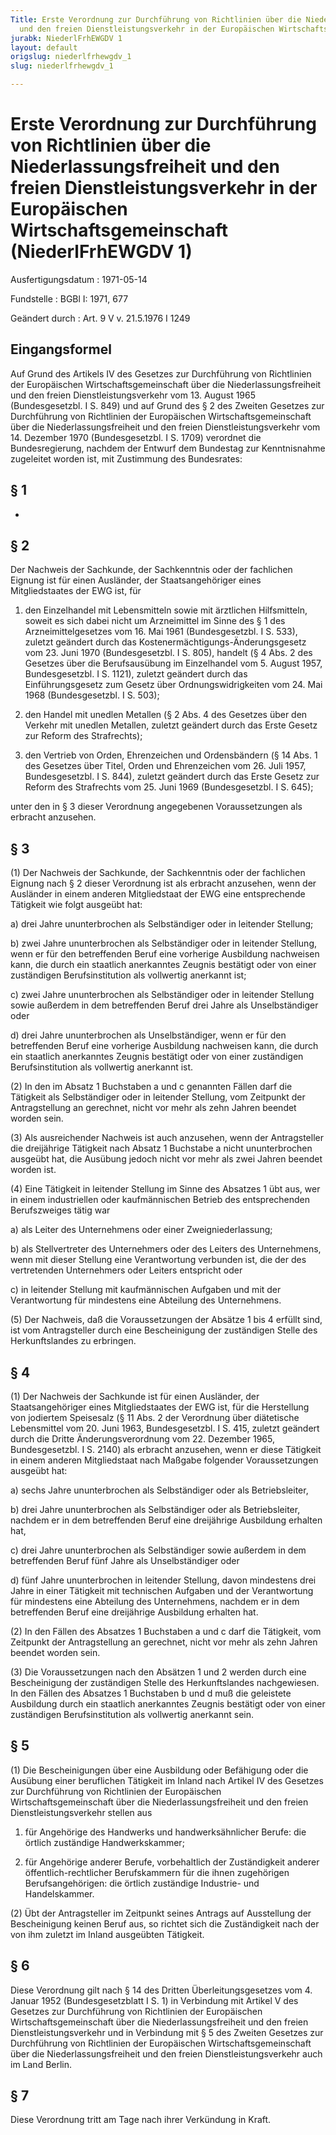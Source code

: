 ```yaml
---
Title: Erste Verordnung zur Durchführung von Richtlinien über die Niederlassungsfreiheit
  und den freien Dienstleistungsverkehr in der Europäischen Wirtschaftsgemeinschaft
jurabk: NiederlFrhEWGDV 1
layout: default
origslug: niederlfrhewgdv_1
slug: niederlfrhewgdv_1

---
```


# Erste Verordnung zur Durchführung von Richtlinien über die Niederlassungsfreiheit und den freien Dienstleistungsverkehr in der Europäischen Wirtschaftsgemeinschaft (NiederlFrhEWGDV 1)

Ausfertigungsdatum
:   1971-05-14

Fundstelle
:   BGBl I: 1971, 677

Geändert durch
:   Art. 9 V v. 21.5.1976 I 1249


## Eingangsformel

Auf Grund des Artikels IV des Gesetzes zur Durchführung von
Richtlinien der Europäischen Wirtschaftsgemeinschaft über die
Niederlassungsfreiheit und den freien Dienstleistungsverkehr vom 13.
August 1965 (Bundesgesetzbl. I S. 849) und auf Grund des § 2 des
Zweiten Gesetzes zur Durchführung von Richtlinien der Europäischen
Wirtschaftsgemeinschaft über die Niederlassungsfreiheit und den freien
Dienstleistungsverkehr vom 14. Dezember 1970 (Bundesgesetzbl. I S.
1709) verordnet die Bundesregierung, nachdem der Entwurf dem Bundestag
zur Kenntnisnahme zugeleitet worden ist, mit Zustimmung des
Bundesrates:


## § 1

-


## § 2

Der Nachweis der Sachkunde, der Sachkenntnis oder der fachlichen
Eignung ist für einen Ausländer, der Staatsangehöriger eines
Mitgliedstaates der EWG ist, für

1.  den Einzelhandel mit Lebensmitteln sowie mit ärztlichen Hilfsmitteln,
    soweit es sich dabei nicht um Arzneimittel im Sinne des
    § 1 des Arzneimittelgesetzes vom 16. Mai 1961 (Bundesgesetzbl. I S.
    533), zuletzt geändert durch das Kostenermächtigungs-Änderungsgesetz
    vom 23. Juni 1970 (Bundesgesetzbl. I S. 805), handelt (§ 4 Abs. 2 des
    Gesetzes über die Berufsausübung im Einzelhandel vom 5. August 1957,
    Bundesgesetzbl. I S. 1121),
    zuletzt geändert durch das Einführungsgesetz zum Gesetz über
    Ordnungswidrigkeiten vom 24. Mai 1968 (Bundesgesetzbl. I S. 503);


2.  den Handel mit unedlen Metallen (§ 2 Abs. 4 des Gesetzes über den
    Verkehr mit unedlen Metallen,
    zuletzt geändert durch das Erste Gesetz zur Reform des Strafrechts);


3.  den Vertrieb von Orden, Ehrenzeichen und Ordensbändern (§ 14 Abs. 1
    des Gesetzes über Titel, Orden und Ehrenzeichen vom 26. Juli 1957,
    Bundesgesetzbl. I S. 844),
    zuletzt geändert durch das Erste Gesetz zur Reform des Strafrechts vom
    25\. Juni 1969 (Bundesgesetzbl. I S. 645);



unter den in § 3 dieser Verordnung angegebenen Voraussetzungen als
erbracht anzusehen.


## § 3

(1) Der Nachweis der Sachkunde, der Sachkenntnis oder der fachlichen
Eignung nach § 2 dieser Verordnung ist als erbracht anzusehen, wenn
der Ausländer in einem anderen Mitgliedstaat der EWG eine
entsprechende Tätigkeit wie folgt ausgeübt hat:

a)  drei Jahre ununterbrochen als Selbständiger oder in leitender
    Stellung;


b)  zwei Jahre ununterbrochen als Selbständiger oder in leitender
    Stellung, wenn er für den betreffenden Beruf eine vorherige Ausbildung
    nachweisen kann, die durch ein staatlich anerkanntes Zeugnis bestätigt
    oder von einer zuständigen Berufsinstitution als vollwertig anerkannt
    ist;


c)  zwei Jahre ununterbrochen als Selbständiger oder in leitender Stellung
    sowie außerdem in dem betreffenden Beruf drei Jahre als
    Unselbständiger oder


d)  drei Jahre ununterbrochen als Unselbständiger, wenn er für den
    betreffenden Beruf eine vorherige Ausbildung nachweisen kann, die
    durch ein staatlich anerkanntes Zeugnis bestätigt oder von einer
    zuständigen Berufsinstitution als vollwertig anerkannt ist.




(2) In den im Absatz 1 Buchstaben a und c genannten Fällen darf die
Tätigkeit als Selbständiger oder in leitender Stellung, vom Zeitpunkt
der Antragstellung an gerechnet, nicht vor mehr als zehn Jahren
beendet worden sein.

(3) Als ausreichender Nachweis ist auch anzusehen, wenn der
Antragsteller die dreijährige Tätigkeit nach Absatz 1 Buchstabe a
nicht ununterbrochen ausgeübt hat, die Ausübung jedoch nicht vor mehr
als zwei Jahren beendet worden ist.

(4) Eine Tätigkeit in leitender Stellung im Sinne des Absatzes 1 übt
aus, wer in einem industriellen oder kaufmännischen Betrieb des
entsprechenden Berufszweiges tätig war

a)  als Leiter des Unternehmens oder einer Zweigniederlassung;


b)  als Stellvertreter des Unternehmers oder des Leiters des Unternehmens,
    wenn mit dieser Stellung eine Verantwortung verbunden ist, die der des
    vertretenden Unternehmers oder Leiters entspricht oder


c)  in leitender Stellung mit kaufmännischen Aufgaben und mit der
    Verantwortung für mindestens eine Abteilung des Unternehmens.




(5) Der Nachweis, daß die Voraussetzungen der Absätze 1 bis 4 erfüllt
sind, ist vom Antragsteller durch eine Bescheinigung der zuständigen
Stelle des Herkunftslandes zu erbringen.


## § 4

(1) Der Nachweis der Sachkunde ist für einen Ausländer, der
Staatsangehöriger eines Mitgliedstaates der EWG ist, für die
Herstellung von jodiertem Speisesalz (§ 11 Abs. 2 der Verordnung über
diätetische Lebensmittel vom 20. Juni 1963, Bundesgesetzbl. I S. 415,
zuletzt geändert durch die Dritte Änderungsverordnung vom 22. Dezember
1965, Bundesgesetzbl. I S. 2140) als erbracht anzusehen, wenn er diese
Tätigkeit in einem anderen Mitgliedstaat nach Maßgabe folgender
Voraussetzungen ausgeübt hat:

a)  sechs Jahre ununterbrochen als Selbständiger oder als Betriebsleiter,


b)  drei Jahre ununterbrochen als Selbständiger oder als Betriebsleiter,
    nachdem er in dem betreffenden Beruf eine dreijährige Ausbildung
    erhalten hat,


c)  drei Jahre ununterbrochen als Selbständiger sowie außerdem in dem
    betreffenden Beruf fünf Jahre als Unselbständiger oder


d)  fünf Jahre ununterbrochen in leitender Stellung, davon mindestens drei
    Jahre in einer Tätigkeit mit technischen Aufgaben und der
    Verantwortung für mindestens eine Abteilung des Unternehmens, nachdem
    er in dem betreffenden Beruf eine dreijährige Ausbildung erhalten hat.




(2) In den Fällen des Absatzes 1 Buchstaben a und c darf die
Tätigkeit, vom Zeitpunkt der Antragstellung an gerechnet, nicht vor
mehr als zehn Jahren beendet worden sein.

(3) Die Voraussetzungen nach den Absätzen 1 und 2 werden durch eine
Bescheinigung der zuständigen Stelle des Herkunftslandes nachgewiesen.
In den Fällen des Absatzes 1 Buchstaben b und d muß die geleistete
Ausbildung durch ein staatlich anerkanntes Zeugnis bestätigt oder von
einer zuständigen Berufsinstitution als vollwertig anerkannt sein.


## § 5

(1) Die Bescheinigungen über eine Ausbildung oder Befähigung oder die
Ausübung einer beruflichen Tätigkeit im Inland nach Artikel IV des
Gesetzes zur Durchführung von Richtlinien der Europäischen
Wirtschaftsgemeinschaft über die Niederlassungsfreiheit und den freien
Dienstleistungsverkehr stellen aus

1.  für Angehörige des Handwerks und handwerksähnlicher Berufe: die
    örtlich zuständige Handwerkskammer;


2.  für Angehörige anderer Berufe, vorbehaltlich der Zuständigkeit anderer
    öffentlich-rechtlicher Berufskammern für die ihnen zugehörigen
    Berufsangehörigen: die örtlich zuständige Industrie- und
    Handelskammer.




(2) Übt der Antragsteller im Zeitpunkt seines Antrags auf Ausstellung
der Bescheinigung keinen Beruf aus, so richtet sich die Zuständigkeit
nach der von ihm zuletzt im Inland ausgeübten Tätigkeit.


## § 6

Diese Verordnung gilt nach § 14 des Dritten Überleitungsgesetzes vom
4\. Januar 1952 (Bundesgesetzblatt I S. 1) in Verbindung mit Artikel V
des Gesetzes zur Durchführung von Richtlinien der Europäischen
Wirtschaftsgemeinschaft über die Niederlassungsfreiheit und den freien
Dienstleistungsverkehr und in Verbindung mit § 5 des Zweiten Gesetzes
zur Durchführung von Richtlinien der Europäischen
Wirtschaftsgemeinschaft über die Niederlassungsfreiheit und den freien
Dienstleistungsverkehr auch im Land Berlin.


## § 7

Diese Verordnung tritt am Tage nach ihrer Verkündung in Kraft.

